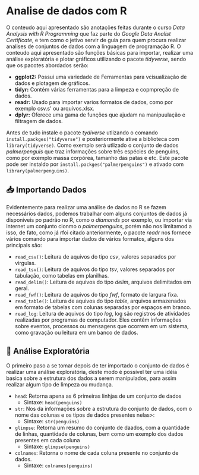 # Analise de dados com R
O conteudo aqui apresentado são anotações feitas durante o curso *Data Analysis with R Programming* que faz parte do *Google Data Analist Certificate*, e tem como o jetivo servir de guia para quem procura realizar analises de conjuntos de dados com a linguagem de programação R.
O conteudo aqui apresentado são funções básicas para importar, realizar uma análise exploratória e plotar gráficos utilizando o pacote *tidyverse*, sendo que os pacotes abordados serão:

 - **ggplot2:** Possui uma variedade de Ferramentas para vcisualização de dados e plotagem de gráficos.
 - **tidyr:** Contém várias ferramentas para a limpeza e copmpreção de dados.
 - **readr:** Usado para importar varios formatos de dados, como por exemplo csv.s' ou arquivos.xlsx.
 - **dplyr:** Oferece uma gama de funções que ajudam na manipuulação e filtragem de dados.

Antes de tudo instale o pacote *tydiverse* utlizando o comando `install.packges("tidyverse")` e posteriormente ative a biblioteca com `library(tidyverse)`.
Como exemplo será utlizado o conjunto de dados *palmerpenguis* que traz informações sobre três espécies de penguins, como por exemplo massa corpórea, tamanho das patas e etc. Este pacote pode ser instaldo por `install.packges("palmerpenguins")` e ativado com `library(palmerpenguins)`.

## 📥 Importando Dados
Evidentemente para realizar uma análise de dados no R se fazem necessários dados, podemos trabalhar com alguns conjuntos de dados já disponiveis po padrão no R, como o *diamonds* por exemplo, ou importar via internet um conjunto cionmo o *palmerpenguins*, porém não nos limitamod a isso, de fato, como já rfoi citado anteriormente, o pacote *readr* nos fornece vários comando para importar dados de vários formatos, alguns dos principais são:

- `read_csv()`: Leitura de aquivos do tipo *csv*, valores separados por virgulas.
- `read_tsv()`: Leitura de aquivos do tipo *tsv*, valores separados por tabulação, como tabelas em planilhas.
- `read_delim()`: Leitura de aquivos do tipo *delim*, arquivos delimitados em geral.
- `read_fwf()`: Leitura de aquivos do tipo *fwf*, formato de largura fixa.
- `read_table()`: Leitura de aquivos do tipo *table*, arquivos armazenados em formato de tabelas com colunas separadas por espaços em branco.
- `read_log`: Leitura de aquivos do tipo *log*, log são registros de atividades realizadas por programas de computador. Eles contêm informações sobre eventos, processos ou mensagens que ocorrem em um sistema, como gravação ou leitura em um banco de dados.



## 🔎 Análise Exploratória
O primeiro paso a se tomar depois de ter importado o conjunto de dados é realizar uma análise exploratória, deste modo é possível ter uma idéia basica sobre a estrutura dos dados a serem manipulados, para assim realizar algum tipo de limpeza ou mudança.

- `head`: Retorna apena as 6 primeiras linhjas de um conjunto de dados
  - Sintaxe: `head(penguins)`
- `str`: Nos da informações sobre a estrutura do conjunto de dados, com o nome das colunas e os tipos de dados presentes nelas>:
  - Sintaxe: `str(penguins)`
- `glimpse`: Retorna um resumo do conjunto de daados, com a quantidade de linhas, quantidade de colunas, bem como um exemplo dos dados presentes em cada coluna
  - Sintaxe: `glimpse(penguins)`
- `colnames`: Retorna o nome de cada coluna presente no conjunto de dados.
  - Sintaxe: `colnames(penguins)`
